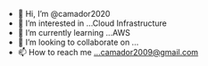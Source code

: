 - 👋 Hi, I’m @camador2020
- 👀 I’m interested in ...Cloud Infrastructure  
- 🌱 I’m currently learning ...AWS
- 💞️ I’m looking to collaborate on ...
- 📫 How to reach me ...camador2009@gmail.com

<!---
camador2020/camador2020 is a ✨ special ✨ repository because its `README.md` (this file) appears on your GitHub profile.
You can click the Preview link to take a look at your changes.
--->

